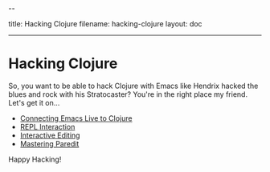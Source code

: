 --

title: Hacking Clojure
filename: hacking-clojure
layout: doc

---

# Hacking Clojure

So, you want to be able to hack Clojure with Emacs like Hendrix hacked the blues and rock with his Stratocaster? You're in the right place my friend. Let's get it on...

* [Connecting Emacs Live to Clojure](doc-clojure-connection.html)
* [REPL Interaction](doc-clojure-repl-interaction.html)
* [Interactive Editing](doc-clojure-interactive-editing.html)
* [Mastering Paredit](doc-clojure-paredit.html)

Happy Hacking!
